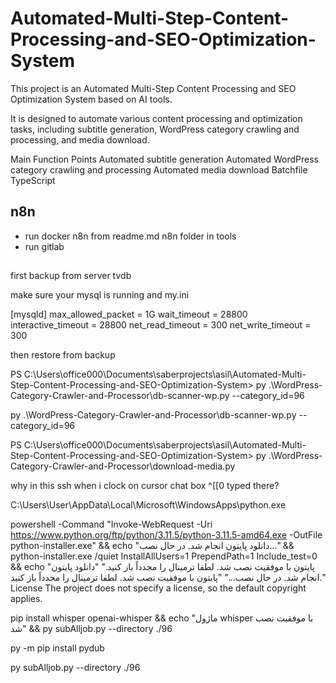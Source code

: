 # Automated-Multi-Step-Content-Processing-and-SEO-Optimization-System


This project is an Automated Multi-Step Content Processing and SEO Optimization System based on AI tools. 

It is designed to automate various content processing and optimization tasks, including subtitle generation, WordPress category crawling and processing, and media download.

Main Function Points
Automated subtitle generation
Automated WordPress category crawling and processing
Automated media download
Batchfile
TypeScript





## n8n

 - run docker n8n from readme.md n8n folder in tools
 - run gitlab


## 

first backup from server tvdb

make sure your mysql is running and my.ini 

[mysqld]
max_allowed_packet = 1G
wait_timeout = 28800
interactive_timeout = 28800
net_read_timeout = 300
net_write_timeout = 300


then restore from backup





PS C:\Users\office000\Documents\saberprojects\asil\Automated-Multi-Step-Content-Processing-and-SEO-Optimization-System> py .\WordPress-Category-Crawler-and-Processor\db-scanner-wp.py --category_id=96

py .\WordPress-Category-Crawler-and-Processor\db-scanner-wp.py --category_id=96



PS C:\Users\office000\Documents\saberprojects\asil\Automated-Multi-Step-Content-Processing-and-SEO-Optimization-System> py .\WordPress-Category-Crawler-and-Processor\download-media.py


why in this ssh when i clock on cursor chat box ^[[0 typed there?

C:\Users\User\AppData\Local\Microsoft\WindowsApps\python.exe


powershell -Command "Invoke-WebRequest -Uri https://www.python.org/ftp/python/3.11.5/python-3.11.5-amd64.exe -OutFile python-installer.exe" && echo "دانلود پایتون انجام شد. در حال نصب..." && python-installer.exe /quiet InstallAllUsers=1 PrependPath=1 Include_test=0 && echo "پایتون با موفقیت نصب شد. لطفا ترمینال را مجدداً باز کنید."
"دانلود پایتون انجام شد. در حال نصب..." 
"پایتون با موفقیت نصب شد. لطفا ترمینال را مجدداً باز کنید."
License
The project does not specify a license, so the default copyright applies.

pip install whisper openai-whisper && echo "ماژول whisper با موفقیت نصب شد" && py subAlljob.py --directory ./96    

py -m pip install pydub

py subAlljob.py --directory ./96

